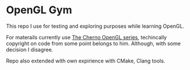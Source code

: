 # OpenGL Gym
This repo I use for testing and exploring purposes while learning OpenGL. 

For materails currently use [The Cherno OpenGL series](https://www.youtube.com/playlist?list=PLlrATfBNZ98foTJPJ_Ev03o2oq3-GGOS2), techincally copyright on code from some point belongs to him.
Although, with some decision I disagree.

Repo also extended with own expirience with CMake, Clang tools. 
 